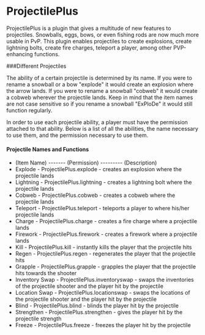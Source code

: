# ProjectilePlus

ProjectilePlus is a plugin that gives a multitude of new features to projectiles. Snowballs, eggs, bows, or even fishing rods are now much more usable in PvP. This plugin enables projectiles to create explosions, create lightning bolts, create fire charges, teleport a player, among other PVP-enhancing functions.

###Different Projectiles

The ability of a certain projectile is determined by its name. If you were to rename a snowball or a bow "explode" it would create an explosion where the arrow lands. If you were to rename a snowball "cobweb" it would create a cobweb wherever the projectile lands. Keep in mind that the item names are not case sensitive so if you rename a snowball "ExPloDe" it would still function regularly.

In order to use each projectile ability, a player must have the permission attached to that ability. Below is a list of all the abilities, the name necessary to use them, and the permission necessary to use them.

#### Projectile Names and Functions
* (Item Name) ------- (Permission) --------- (Description)
* Explode - ProjectilePlus.explode - creates an explosion where the projectile lands
* Lightning - ProjectilePlus.lightning - creates a lightning bolt where the projectile lands
* Cobweb - ProjectilePlus.cobweb - creates a cobweb where the projectile lands
* Teleport - ProjectilePlus.teleport - teleports a player to where his/her projectile lands
* Charge - ProjectilePlus.charge - creates a fire charge where a projectile lands
* Firework - ProjectilePlus.firework - creates a firework where a projectile lands
* Kill - ProjectilePlus.kill - instantly kills the player that the projectile hits
* Regen - ProjectilePlus.regen - regenerates the player that the projectile hits
* Grapple - ProjectilePlus.grapple - grapples the player that the projectile hits towards the shooter
* Inventory Swap - ProjectilePlus.inventoryswap - swaps the inventories of the projectile shooter and the player hit by the projectile
* Location Swap - ProjectilePlus.locationswap - swaps the locations of the projectile shooter and the player hit by the projectile
* Blind - ProjectilePlus.blind - blinds the player hit by the projectile
* Strengthen - ProjectilePlus.strengthen - gives the player hit by the projectile strength
* Freeze - ProjectilePlus.freeze - freezes the player hit by the projectile